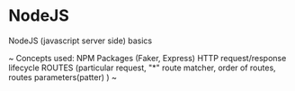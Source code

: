# NodeJS
NodeJS (javascript server side) basics

~
Concepts used:
NPM Packages (Faker, Express)
HTTP request/response lifecycle
ROUTES (particular request, "*" route matcher, order of routes, routes parameters(patter) )
~
